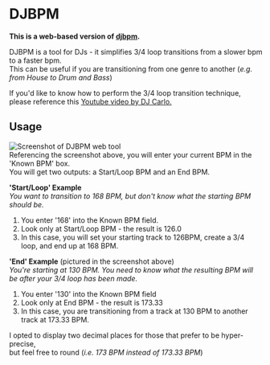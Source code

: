 # DJBPM

**This is a web-based version of [djbpm](https://github.com/mechajuju/djbpm).**

DJBPM is a tool for DJs - it simplifies 3/4 loop transitions from a slower bpm to a faster bpm.  
This can be useful if you are transitioning from one genre to another (*e.g. from House to Drum and Bass*)

If you'd like to know how to perform the 3/4 loop transition technique,  
please reference this [Youtube video by DJ Carlo.](https://youtu.be/UUyqNDDdNn0)

## Usage
![Screenshot of DJBPM web tool](https://i.imgur.com/E5fUhrf.png)  
Referencing the screenshot above, you will enter your current BPM in the 'Known BPM' box.   
You will get two outputs: a Start/Loop BPM and an End BPM.

**'Start/Loop' Example**   
*You want to transition to 168 BPM, but don't know what the starting BPM should be.*
1. You enter '168' into the Known BPM field.
2. Look only at Start/Loop BPM - the result is 126.0
3. In this case, you will set your starting track to 126BPM, create a 3/4 loop, and end up at 168 BPM.

**'End' Example** (pictured in the screenshot above)   
*You're starting at 130 BPM. You need to know what the resulting BPM will be after your 3/4 loop has been made.* 
1. You enter '130' into the Known BPM field
3. Look only at End BPM - the result is 173.33
4. In this case, you are transitioning from a track at 130 BPM to another track at 173.33 BPM. 

I opted to display two decimal places for those that prefer to be hyper-precise,  
but feel free to round (*i.e. 173 BPM instead of 173.33 BPM*)
